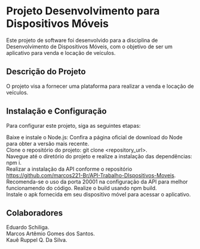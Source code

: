 # Projeto Desenvolvimento para Dispositivos Móveis

Este projeto de software foi desenvolvido para a disciplina de Desenvolvimento de Dispositivos Móveis, com o objetivo de ser um aplicativo para venda e locação de veículos.

## Descrição do Projeto
O projeto visa a fornecer uma plataforma para realizar a venda e locação de veículos.

## Instalação e Configuração
Para configurar este projeto, siga as seguintes etapas:

Baixe e instale o Node.js: Confira a página oficial de download do Node para obter a versão mais recente.  
Clone o repositório do projeto: git clone <repository_url>.  
Navegue até o diretório do projeto e realize a instalação das dependências: npm i.  
Realizar a instalação da API conforme o repositório https://github.com/marcos221-Br/API-Trabalho-DIspositivos-Moveis.  
Recomenda-se o uso da porta 20001 na configuração da API para melhor funcionamendo do código.
Realize o build usando npm build.  
Instale o apk fornecida em seu dispositivo móvel para acessar o aplicativo.
  
## Colaboradores  
Eduardo Schiliga.  
Marcos Artêmio Gomes dos Santos.  
Kauê Ruppel Q. Da Silva. 
